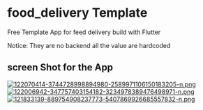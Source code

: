 # food_delivery Template

Free Template App for feed delivery build with Flutter 

Notice: They are no backend all the value are hardcoded 

## screen Shot for the App 

[![122070414-3744728998894980-2589971106150183205-n.png](https://i.postimg.cc/nc7VWx5C/122070414-3744728998894980-2589971106150183205-n.png)](https://postimg.cc/mtLGcvTs) [![122006942-347757403154182-3234978389476498971-n.png](https://i.postimg.cc/CK96X39x/122006942-347757403154182-3234978389476498971-n.png)](https://postimg.cc/sB9cZNVk) [![121833139-889754908237773-5407869926685557832-n.png](https://i.postimg.cc/dtXd2JC3/121833139-889754908237773-5407869926685557832-n.png)](https://postimg.cc/56B61dnW)
